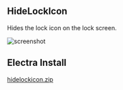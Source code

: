 HideLockIcon
----

Hides the lock icon on the lock screen.

![screenshot](https://user-images.githubusercontent.com/9951373/35200097-bdc23648-fecd-11e7-95c4-d9089890c443.png)

Electra Install
----

[hidelockicon.zip](https://github.com/JunesiPhone/hidelockicon/files/1651239/hidelockicon.zip)
